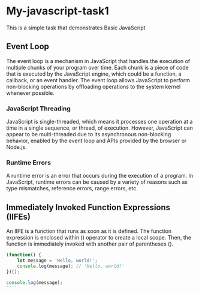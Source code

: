 # My-javascript-task1
This is a simple task that demonstrates  Basic JavaScript
## Event Loop
The event loop is a mechanism in JavaScript that handles the execution of multiple chunks of your program over time. Each chunk is a piece of code that is executed by the JavaScript engine, which could be a function, a callback, or an event handler. The event loop allows JavaScript to perform non-blocking operations by offloading operations to the system kernel whenever possible.

### JavaScript Threading

JavaScript is single-threaded, which means it processes one operation at a time in a single sequence, or thread, of execution. However, JavaScript can appear to be multi-threaded due to its asynchronous non-blocking behavior, enabled by the event loop and APIs provided by the browser or Node.js.

### Runtime Errors

A runtime error is an error that occurs during the execution of a program. In JavaScript, runtime errors can be caused by a variety of reasons such as type mismatches, reference errors, range errors, etc.
## Immediately Invoked Function Expressions (IIFEs)
An IIFE is a function that runs as soon as it is defined. The function expression is enclosed within () operator to create a local scope. Then, the function is immediately invoked with another pair of parentheses ().
``````javascript
(function() {
    let message = 'Hello, world!';
    console.log(message); // 'Hello, world!'
})();

console.log(message);
````
